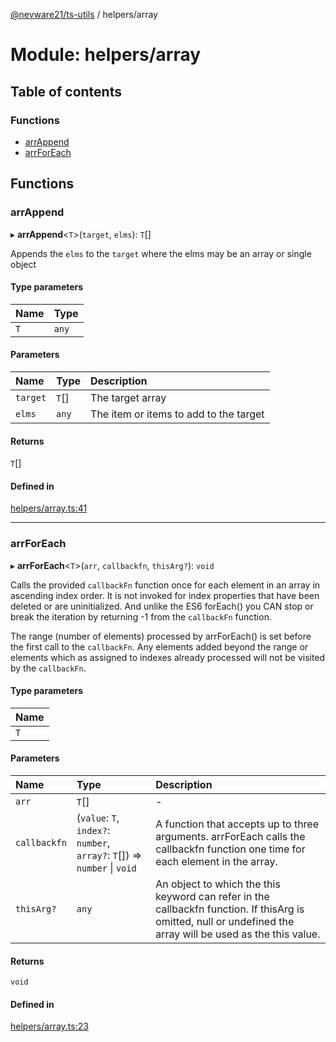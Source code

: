 [@nevware21/ts-utils](../README.md) / helpers/array

# Module: helpers/array

## Table of contents

### Functions

- [arrAppend](helpers_array.md#arrappend)
- [arrForEach](helpers_array.md#arrforeach)

## Functions

### arrAppend

▸ **arrAppend**<`T`\>(`target`, `elms`): `T`[]

Appends the `elms` to the `target` where the elms may be an array or single object

#### Type parameters

| Name | Type |
| :------ | :------ |
| `T` | `any` |

#### Parameters

| Name | Type | Description |
| :------ | :------ | :------ |
| `target` | `T`[] | The target array |
| `elms` | `any` | The item or items to add to the target |

#### Returns

`T`[]

#### Defined in

[helpers/array.ts:41](https://github.com/nevware21/ts-utils/blob/e2a920b/ts-utils/src/helpers/array.ts#L41)

___

### arrForEach

▸ **arrForEach**<`T`\>(`arr`, `callbackfn`, `thisArg?`): `void`

Calls the provided `callbackFn` function once for each element in an array in ascending index order. It is not invoked for index properties
that have been deleted or are uninitialized. And unlike the ES6 forEach() you CAN stop or break the iteration by returning -1 from the
`callbackFn` function.

The range (number of elements) processed by arrForEach() is set before the first call to the `callbackFn`. Any elements added beyond the range
or elements which as assigned to indexes already processed will not be visited by the `callbackFn`.

#### Type parameters

| Name |
| :------ |
| `T` |

#### Parameters

| Name | Type | Description |
| :------ | :------ | :------ |
| `arr` | `T`[] | - |
| `callbackfn` | (`value`: `T`, `index?`: `number`, `array?`: `T`[]) => `number` \| `void` | A function that accepts up to three arguments. arrForEach calls the callbackfn function one time for each element in the array. |
| `thisArg?` | `any` | An object to which the this keyword can refer in the callbackfn function. If thisArg is omitted, null or undefined the array will be used as the this value. |

#### Returns

`void`

#### Defined in

[helpers/array.ts:23](https://github.com/nevware21/ts-utils/blob/e2a920b/ts-utils/src/helpers/array.ts#L23)
